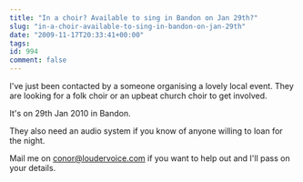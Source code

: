 ```yaml
---
title: "In a choir? Available to sing in Bandon on Jan 29th?"
slug: "in-a-choir-available-to-sing-in-bandon-on-jan-29th"
date: "2009-11-17T20:33:41+00:00"
tags:
id: 994
comment: false
---
```


I've just been contacted by a someone organising a lovely local event. They are looking for a folk choir or an upbeat church choir to get involved.

It's on 29th Jan 2010 in Bandon.

They also need an audio system if you know of anyone willing to loan for the night.

Mail me on conor@loudervoice.com if you want to help out and I'll pass on your details.
